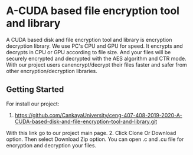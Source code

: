 # A-CUDA based file encryption tool and library

A CUDA based disk and file encryption tool and library is encryption decryption library. We use PC's CPU and GPU for speed. It encrypts and decrypts in CPU or GPU according to file size. And your files will be securely encrypted and decrypted with the AES algorithm and CTR mode. With our project users canencrypt/decrypt their files faster and safer from other encryption/decryption libraries.

## Getting Started
For install our project:

1. https://github.com/CankayaUniversity/ceng-407-408-2019-2020-A-CUDA-based-disk-and-file-encryption-tool-and-library.git
 
 With this link go to our project main page.
2. Click Clone Or Download option. Then select Download Zip option. You can open .c and .cu file for encryption and decryption your files.
